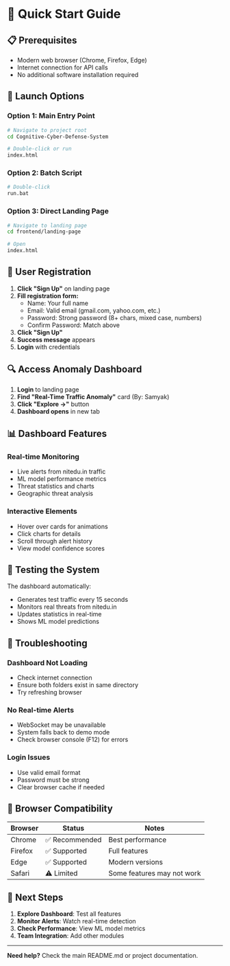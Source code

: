 # 🚀 Quick Start Guide

## 📋 **Prerequisites**
- Modern web browser (Chrome, Firefox, Edge)
- Internet connection for API calls
- No additional software installation required

## 🎯 **Launch Options**

### **Option 1: Main Entry Point**
```bash
# Navigate to project root
cd Cognitive-Cyber-Defense-System

# Double-click or run
index.html
```

### **Option 2: Batch Script**
```bash
# Double-click
run.bat
```

### **Option 3: Direct Landing Page**
```bash
# Navigate to landing page
cd frontend/landing-page

# Open
index.html
```

## 👤 **User Registration**

1. **Click "Sign Up"** on landing page
2. **Fill registration form:**
   - Name: Your full name
   - Email: Valid email (gmail.com, yahoo.com, etc.)
   - Password: Strong password (8+ chars, mixed case, numbers)
   - Confirm Password: Match above
3. **Click "Sign Up"**
4. **Success message** appears
5. **Login** with credentials

## 🔍 **Access Anomaly Dashboard**

1. **Login** to landing page
2. **Find "Real-Time Traffic Anomaly"** card (By: Samyak)
3. **Click "Explore →"** button
4. **Dashboard opens** in new tab

## 📊 **Dashboard Features**

### **Real-time Monitoring**
- Live alerts from nitedu.in traffic
- ML model performance metrics
- Threat statistics and charts
- Geographic threat analysis

### **Interactive Elements**
- Hover over cards for animations
- Click charts for details
- Scroll through alert history
- View model confidence scores

## 🧪 **Testing the System**

The dashboard automatically:
- Generates test traffic every 15 seconds
- Monitors real threats from nitedu.in
- Updates statistics in real-time
- Shows ML model predictions

## 🔧 **Troubleshooting**

### **Dashboard Not Loading**
- Check internet connection
- Ensure both folders exist in same directory
- Try refreshing browser

### **No Real-time Alerts**
- WebSocket may be unavailable
- System falls back to demo mode
- Check browser console (F12) for errors

### **Login Issues**
- Use valid email format
- Password must be strong
- Clear browser cache if needed

## 📱 **Browser Compatibility**

| Browser | Status | Notes |
|---------|--------|-------|
| Chrome | ✅ Recommended | Best performance |
| Firefox | ✅ Supported | Full features |
| Edge | ✅ Supported | Modern versions |
| Safari | ⚠️ Limited | Some features may not work |

## 🎯 **Next Steps**

1. **Explore Dashboard**: Test all features
2. **Monitor Alerts**: Watch real-time detection
3. **Check Performance**: View ML model metrics
4. **Team Integration**: Add other modules

---

**Need help?** Check the main README.md or project documentation.